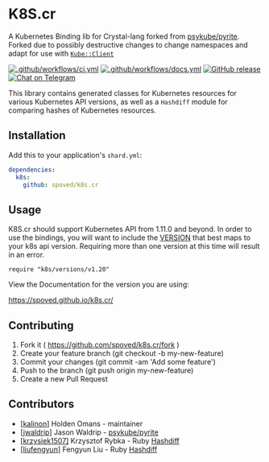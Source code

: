 # K8S.cr

A Kubernetes Binding lib for Crystal-lang forked from [psykube/pyrite](https://github.com/psykube/pyrite).
Forked due to possibly destructive changes to change namespaces and adapt for use with [`Kube::Client`](https://github.com/spoved/kube-client.cr)

[![.github/workflows/ci.yml](https://github.com/spoved/k8s.cr/actions/workflows/ci.yml/badge.svg)](https://github.com/spoved/k8s.cr/actions/workflows/ci.yml) [![.github/workflows/docs.yml](https://github.com/spoved/k8s.cr/actions/workflows/docs.yml/badge.svg)](https://spoved.github.io/k8s.cr/) [![GitHub release](https://img.shields.io/github/release/spoved/k8s.cr.svg)](https://github.com/spoved/k8s.cr/releases) [![Chat on Telegram](https://img.shields.io/badge/chat-telegram-blue)](https://t.me/k8s_cr)

This library contains generated classes for Kubernetes resources for various Kubernetes API versions, as well as a `Hashdiff` module for comparing hashes of Kubernetes resources.

## Installation

Add this to your application's `shard.yml`:

```yaml
dependencies:
  k8s:
    github: spoved/k8s.cr
```

## Usage

K8S.cr should support Kubernetes API from 1.11.0 and beyond. In order to use
the bindings, you will want to include the [VERSION](src/versions) that best maps to your k8s api version.
Requiring more than one version at this time will result in an error.

```crystal
require "k8s/versions/v1.20"
```

View the Documentation for the version you are using:

<https://spoved.github.io/k8s.cr/>

## Contributing

1. Fork it ( <https://github.com/spoved/k8s.cr/fork> )
2. Create your feature branch (git checkout -b my-new-feature)
3. Commit your changes (git commit -am 'Add some feature')
4. Push to the branch (git push origin my-new-feature)
5. Create a new Pull Request

## Contributors

- [[kalinon]](https://github.com/kalinon) Holden Omans - maintainer
- [[jwaldrip]](https://github.com/jwaldrip) Jason Waldrip - [psykube/pyrite](https://github.com/psykube/pyrite)
- [[krzysiek1507]](https://github.com/krzysiek1507) Krzysztof Rybka - Ruby [Hashdiff](https://github.com/liufengyun/hashdiff)
- [[liufengyun]](https://github.com/liufengyun) Fengyun Liu - Ruby [Hashdiff](https://github.com/liufengyun/hashdiff)

